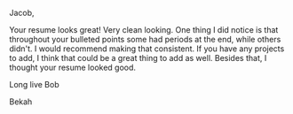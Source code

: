 Jacob, 

Your resume looks great! Very clean looking. One thing I did notice is that throughout your bulleted points some had periods at the end, while others didn't. I would recommend making that consistent. If you have any projects to add, I think that could be a great thing to add as well. Besides that, I thought your resume looked good.

Long live Bob

Bekah